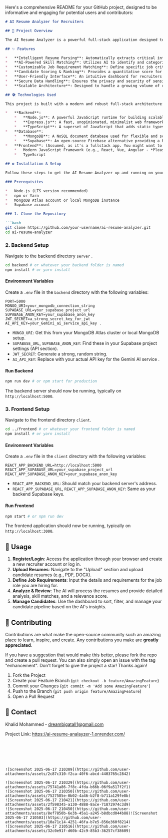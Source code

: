 Here's a comprehensive README for your GitHub project, designed to be informative and engaging for potential users and contributors:

```markdown
# AI Resume Analyzer for Recruiters

## 🚀 Project Overview

The AI Resume Analyzer is a powerful full-stack application designed to streamline the recruitment process by intelligently analyzing resumes. Built specifically for recruiters, this tool leverages artificial intelligence to quickly extract key information, identify relevant skills, and match candidates to job requirements, significantly reducing manual effort and accelerating hiring decisions.

## ✨ Features

*   **Intelligent Resume Parsing**: Automatically extracts critical information such as contact details, work experience, education, and skills from various resume formats.
*   **AI-Powered Skill Matching**: Utilizes AI to identify and categorize skills, allowing recruiters to quickly find candidates with the precise competencies needed for a role.
*   **Customizable Job Requirement Matching**: Define specific job criteria and let the AI compare them against candidate resumes for best-fit recommendations.
*   **Candidate Scoring & Ranking**: Provides a quantitative score for each resume based on its relevance to a job description, enabling efficient candidate ranking.
*   **User-Friendly Interface**: An intuitive dashboard for recruiters to upload resumes, view analysis results, and manage candidate pipelines.
*   **Secure Data Handling**: Ensures the privacy and security of sensitive candidate data.
*   **Scalable Architecture**: Designed to handle a growing volume of resumes and users.

## 🛠️ Technologies Used

This project is built with a modern and robust full-stack architecture:

*   **Backend**:
    *   **Node.js**: A powerful JavaScript runtime for building scalable network applications.
    *   **Express.js**: A fast, unopinionated, minimalist web framework for Node.js.
    *   **TypeScript**: A superset of JavaScript that adds static types, enhancing code quality and maintainability.
*   **Database**:
    *   **MongoDB**: A NoSQL document database used for flexible and scalable data storage (e.g., storing parsed resume data, user information).
    *   **Supabase**: An open-source Firebase alternative providing a PostgreSQL database, authentication, and real-time subscriptions. Used for user authentication, authorization, and potentially other structured data.
*   **Frontend**: (Assumed, as it's a fullstack app. You might want to specify if you used React, Angular, Vue, etc. For now, I'll keep it generic or you can add it later.)
    *   Modern JavaScript Framework (e.g., React, Vue, Angular - *Please specify if applicable*)
    *   TypeScript

## ⚙️ Installation & Setup

Follow these steps to get the AI Resume Analyzer up and running on your local machine.

### Prerequisites

*   Node.js (LTS version recommended)
*   npm or Yarn
*   MongoDB Atlas account or local MongoDB instance
*   Supabase account

### 1. Clone the Repository

```bash
git clone https://github.com/your-username/ai-resume-analyzer.git
cd ai-resume-analyzer
```

### 2. Backend Setup

Navigate to the backend directory `server` .

```bash
cd backend # or whatever your backend folder is named
npm install # or yarn install
```

#### Environment Variables

Create a `.env` file in the `backend` directory with the following variables:

```env
PORT=5000
MONGO_URI=your_mongodb_connection_string
SUPABASE_URL=your_supabase_project_url
SUPABASE_ANON_KEY=your_supabase_anon_key
JWT_SECRET=a_strong_secret_key_for_jwt
AI_API_KEY=your_Gemini_ai_service_api_key .
```

*   `MONGO_URI`: Get this from your MongoDB Atlas cluster or local MongoDB setup.
*   `SUPABASE_URL`, `SUPABASE_ANON_KEY`: Find these in your Supabase project settings (API section).
*   `JWT_SECRET`: Generate a strong, random string.
*   `AI_API_KEY`: Replace with your actual API key for the Gemini AI service .

#### Run Backend

```bash
npm run dev # or npm start for production
```

The backend server should now be running, typically on `http://localhost:5000`.

### 3. Frontend Setup

Navigate to the frontend directory `client`.

```bash
cd ../frontend # or whatever your frontend folder is named
npm install # or yarn install
```

#### Environment Variables

Create a `.env` file in the `client` directory with the following variables:

```env
REACT_APP_BACKEND_URL=http://localhost:5000
REACT_APP_SUPABASE_URL=your_supabase_project_url
REACT_APP_SUPABASE_ANON_KEY=your_supabase_anon_key
```

*   `REACT_APP_BACKEND_URL`: Should match your backend server's address.
*   `REACT_APP_SUPABASE_URL`, `REACT_APP_SUPABASE_ANON_KEY`: Same as your backend Supabase keys.

#### Run Frontend

```bash
npm start # or npm run dev
```

The frontend application should now be running, typically on `http://localhost:3000`.

## 🚀 Usage

1.  **Register/Login**: Access the application through your browser and create a new recruiter account or log in.
2.  **Upload Resumes**: Navigate to the "Upload" section and upload candidate resumes (e.g., PDF, DOCX).
3.  **Define Job Requirements**: Input the details and requirements for the job role you are hiring for.
4.  **Analyze & Review**: The AI will process the resumes and provide detailed analysis, skill matches, and a relevance score.
5.  **Manage Candidates**: Use the dashboard to sort, filter, and manage your candidate pipeline based on the AI's insights.

## 🤝 Contributing

Contributions are what make the open-source community such an amazing place to learn, inspire, and create. Any contributions you make are **greatly appreciated**.

If you have a suggestion that would make this better, please fork the repo and create a pull request. You can also simply open an issue with the tag "enhancement".
Don't forget to give the project a star! Thanks again!

1.  Fork the Project
2.  Create your Feature Branch (`git checkout -b feature/AmazingFeature`)
3.  Commit your Changes (`git commit -m 'Add some AmazingFeature'`)
4.  Push to the Branch (`git push origin feature/AmazingFeature`)
5.  Open a Pull Request



## 📧 Contact

Khalid Mohammed - dreambigatall1@gmail.com

Project Link: https://ai-resume-analayzer-1.onrender.com/
```






![Screenshot 2025-06-17 210309](https://github.com/user-attachments/assets/2c87c310-f2ca-40f6-abcd-4403765c2842)

![Screenshot 2025-06-17 210329](https://github.com/user-attachments/assets/75741a86-7f8c-4fda-b66b-06f9a517f2f1)
![Screenshot 2025-06-17 210350](https://github.com/user-attachments/assets/7527585e-0b02-4a46-b2f8-b711a129fe8b)
![Screenshot 2025-06-17 210421](https://github.com/user-attachments/assets/2f598345-a130-4888-8ace-71872974c3d9)
![Screenshot 2025-06-17 210450](https://github.com/user-attachments/assets/8ef7850b-6e3b-45a1-a245-b8dbcd044b88)![Screenshot 2025-06-17 210503](https://github.com/user-attachments/assets/10a71c14-4251-46fa-b7e5-856e360f8214)
![Screenshot 2025-06-17 210516](https://github.com/user-attachments/assets/32c0e91f-d60b-42c9-85b3-36257cf38609)

